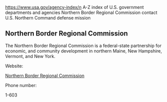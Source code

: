 

https://www.usa.gov/agency-index/n
A-Z index of U.S. government departments and agencies
Northern Border Regional Commission contact
U.S. Northern Command defense mission

Northern Border Regional Commission
-----------------------------------

The Northern Border Regional Commission is a federal-state partnership for economic, and community development in northern Maine, New Hampshire, Vermont, and New York.

Website:

[Northern Border Regional Commission](https://www.nbrc.gov/)

Phone number:

1-603
